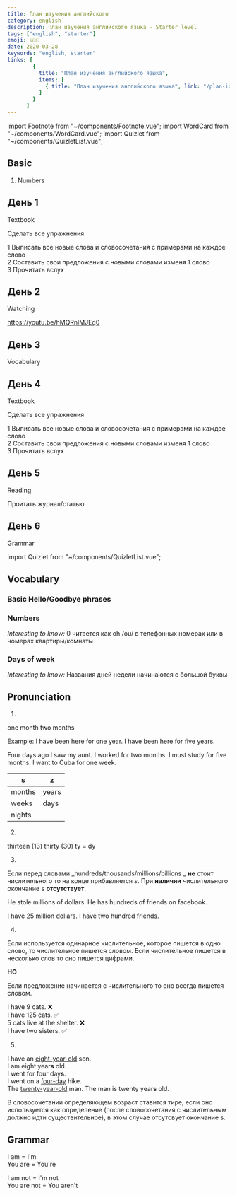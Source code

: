 ```yaml
---
title: План изучения английского
category: english
description: План изучения английского языка - Starter level
tags: ["english", "starter"]
emoji: 🇺🇸
date: 2020-03-28
keywords: "english, starter"
links: [
        {
          title: "План изучения английского языка",
          items: [
            { title: "План изучения английского языка", link: "/plan-izucheniya-anglijskogo/" }
          ]
        }
      ]
---
```

import Footnote from "~/components/Footnote.vue";
import WordCard from "~/components/WordCard.vue";
import Quizlet from "~/components/QuizletList.vue";



## Basic

1. Numbers

<WordCard front="test front" back="fgdfg"/>



День 1
---

Textbook

Сделать все упражнения <footnote num="1" message="Также рассматривались - Neon, Lyric, Pepper или Silk"/>

1 Выписать все новые слова и словосочетания с примерами на каждое слово  
2 Составить свои предложения с новыми словами изменя 1 слово  
3 Прочитать вслух 

День 2
---
Watching



https://youtu.be/hMQRnlMJEq0

    

<Quizlet id="501829767"/>


День 3
---
Vocabulary

День 4
---
Textbook

Сделать все упражнения

1 Выписать все новые слова и словосочетания с примерами на каждое слово  
2 Составить свои предложения с новыми словами изменя 1 слово  
3 Прочитать вслух 

День 5
---

Reading

Проитать журнал/статью

День 6
---
Grammar



import Quizlet from "~/components/QuizletList.vue";

## Vocabulary

### Basic Hello/Goodbye phrases

<Quizlet id="501829767"/>  

### Numbers
_Interesting to know:_ 0 читается как oh /ou/ в телефонных номерах или в номерах квартиры/комнаты

<Quizlet id="501838888"/>  

### Days of week
_Interesting to know:_ Названия дней недели начинаются с большой буквы

<Quizlet id="501839520"/>  

## Pronunciation

1)  
one month
two months

Example:
I have been here for one year.
I have been here for five years.

Four days ago I saw my aunt.
I worked for two months.
I must study for five months.
I want to Cuba for one week.

| s     | z     |
|---    |---    |
|months |years  |
|weeks  |days   |
|nights |       |

2)  
thirteen (13)
thirty (30)
ty = dy

3)  
Если перед словами _hundreds/thousands/millions/billions _ **не** стоит числительного то на конце прибавляется *s*.
При **наличии** числительного окончание s **отсутствует**.

He stole millions of dollars.
He has hundreds of friends on facebook.

I have 25 million dollars.
I have two hundred friends.

4)  
Если используется одинарное числительное, которое пишется в одно слово, то числительное пишется словом.
Если числительное пишется в несколько слов то оно пишется цифрами.

**НО**

Если предложение начинается с числительного то оно всегда пишется словом.

I have 9 cats. ❌  
I have 125 cats. ✅  
5 cats live at the shelter. ❌  
I have two sisters. ✅  

5)  
I have an [eight-year-old]() son.  
I am eight year**s** old.  
I went for four day**s**.  
I went on a [four-day]() hike.  
The [twenty-year-old]() man.
The man is twenty year**s** old.

В словосочетании определяющем возраст ставится тире, если оно используется как определение (после словосочетания с числительным должно идти существительное), в этом случае отсутсвует окончание s.


## Grammar

I am = I'm  
You are = You're

I am not = I'm not  
You are not = You aren't
